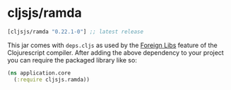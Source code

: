 # cljsjs/ramda

[](dependency)
```clojure
[cljsjs/ramda "0.22.1-0"] ;; latest release
```
[](/dependency)

This jar comes with `deps.cljs` as used by the [Foreign Libs][flibs] feature
of the Clojurescript compiler. After adding the above dependency to your project
you can require the packaged library like so:

```clojure
(ns application.core
  (:require cljsjs.ramda))
```

[flibs]: https://github.com/clojure/clojurescript/wiki/Packaging-Foreign-Dependencies
